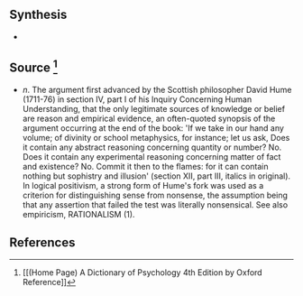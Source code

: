 ## Synthesis
- 
## Source [^1]
- $n$. The argument first advanced by the Scottish philosopher David Hume (1711-76) in section IV, part I of his Inquiry Concerning Human Understanding, that the only legitimate sources of knowledge or belief are reason and empirical evidence, an often-quoted synopsis of the argument occurring at the end of the book: 'If we take in our hand any volume; of divinity or school metaphysics, for instance; let us ask, Does it contain any abstract reasoning concerning quantity or number? No. Does it contain any experimental reasoning concerning matter of fact and existence? No. Commit it then to the flames: for it can contain nothing but sophistry and illusion' (section XII, part III, italics in original). In logical positivism, a strong form of Hume's fork was used as a criterion for distinguishing sense from nonsense, the assumption being that any assertion that failed the test was literally nonsensical. See also empiricism, RATIONALISM (1).
## References

[^1]: [[(Home Page) A Dictionary of Psychology 4th Edition by Oxford Reference]]